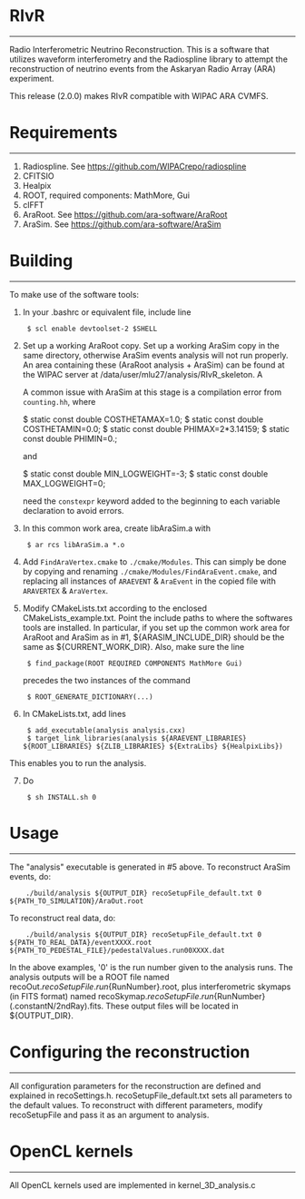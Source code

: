 # RIvR
----------
Radio Interferometric Neutrino Reconstruction. This is a software that utilizes waveform interferometry and the Radiospline library to attempt the reconstruction of neutrino events from the Askaryan Radio Array (ARA) experiment.

This release (2.0.0) makes RIvR compatible with WIPAC ARA CVMFS.

# Requirements
----------
1. Radiospline. See https://github.com/WIPACrepo/radiospline
2. CFITSIO
3. Healpix
4. ROOT, required components: MathMore, Gui
5. clFFT
6. AraRoot. See https://github.com/ara-software/AraRoot
7. AraSim. See https://github.com/ara-software/AraSim

# Building
----------
To make use of the software tools:
1. In your .bashrc or equivalent file, include line

		$ scl enable devtoolset-2 $SHELL

2. Set up a working AraRoot copy. Set up a working AraSim copy in the same directory, otherwise AraSim events analysis will not run properly. An area containing these (AraRoot analysis + AraSim) can be found at the WIPAC server at /data/user/mlu27/analysis/RIvR_skeleton. A

      A common issue with AraSim at this stage is a compilation error from `counting.hh`, where

      $ static const double COSTHETAMAX=1.0;
      $ static const double COSTHETAMIN=0.0;
      $ static const double PHIMAX=2*3.14159;
      $ static const double PHIMIN=0.;

      and

      $ static const double MIN_LOGWEIGHT=-3;
      $ static const double MAX_LOGWEIGHT=0;

      need the `constexpr` keyword added to the beginning to each variable declaration to avoid errors.

3. In this common work area, create libAraSim.a with

		$ ar rcs libAraSim.a *.o

4. Add `FindAraVertex.cmake` to `./cmake/Modules`. This can simply be done by copying and renaming `./cmake/Modules/FindAraEvent.cmake`, and replacing all instances of `ARAEVENT` & `AraEvent` in the copied file with `ARAVERTEX` & `AraVertex`.

5. Modify CMakeLists.txt according to the enclosed CMakeLists_example.txt. Point the include paths to where the softwares tools are installed. In particular, if you set up the common work area for AraRoot and AraSim as in #1, ${ARASIM_INCLUDE_DIR} should be the same as ${CURRENT_WORK_DIR}. Also, make sure the line

		$ find_package(ROOT REQUIRED COMPONENTS MathMore Gui)

	precedes the two instances of the command

		$ ROOT_GENERATE_DICTIONARY(...)

6. In CMakeLists.txt, add lines

		$ add_executable(analysis analysis.cxx)
		$ target_link_libraries(analysis ${ARAEVENT_LIBRARIES} ${ROOT_LIBRARIES} ${ZLIB_LIBRARIES} ${ExtraLibs} ${HealpixLibs})

 This enables you to run the analysis.

7. Do

		$ sh INSTALL.sh 0

# Usage
----------
The "analysis" executable is generated in #5 above.
To reconstruct AraSim events, do:

		./build/analysis ${OUTPUT_DIR} recoSetupFile_default.txt 0 ${PATH_TO_SIMULATION}/AraOut.root

To reconstruct real data, do:

		./build/analysis ${OUTPUT_DIR} recoSetupFile_default.txt 0 ${PATH_TO_REAL_DATA}/eventXXXX.root ${PATH_TO_PEDESTAL_FILE}/pedestalValues.run00XXXX.dat

In the above examples, '0' is the run number given to the analysis runs. The analysis outputs will be a ROOT file named recoOut.${recoSetupFile}.run${RunNumber}.root, plus interferometric skymaps (in FITS format) named recoSkymap.${recoSetupFile}.run${RunNumber}(.constantN/2ndRay).fits. These output files will be located in ${OUTPUT_DIR}.

# Configuring the reconstruction
----------
All configuration parameters for the reconstruction are defined and explained in recoSettings.h. recoSetupFile_default.txt sets all parameters to the default values. To reconstruct with different parameters, modify recoSetupFile and pass it as an argument to analysis.

# OpenCL kernels
----------
All OpenCL kernels used are implemented in kernel_3D_analysis.c
